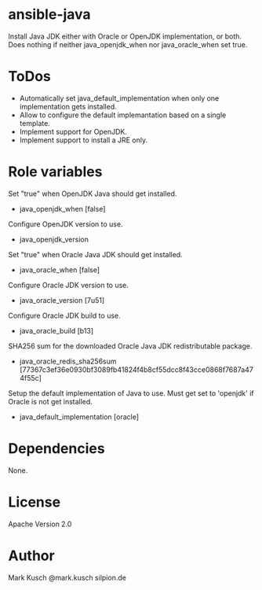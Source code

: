 # ansible-java

Install Java JDK either with Oracle or OpenJDK implementation, or both.
Does nothing if neither java\_openjdk\_when nor java\_oracle\_when set
true.


# ToDos

- Automatically set java_default_implementation when only one
  implementation gets installed.
- Allow to configure the default implemantation based on a single
  template.
- Implement support for OpenJDK.
- Implement support to install a JRE only.


# Role variables

Set "true" when OpenJDK Java should get installed.
- java_openjdk_when [false]


Configure OpenJDK version to use.
- java_openjdk_version


Set "true" when Oracle Java JDK should get installed.
- java_oracle_when [false]


Configure Oracle JDK version to use.
- java_oracle_version [7u51]


Configure Oracle JDK build to use.
- java_oracle_build [b13]


SHA256 sum for the downloaded Oracle Java JDK redistributable package.
- java_oracle_redis_sha256sum [77367c3ef36e0930bf3089fb41824f4b8cf55dcc8f43cce0868f7687a474f55c]


Setup the default implementation of Java to use.
Must get set to 'openjdk' if Oracle is not get installed.
- java_default_implementation [oracle]


# Dependencies

None.


# License

Apache Version 2.0


# Author

Mark Kusch @mark.kusch silpion.de


<!-- vim: set ts=4 sw=4 et nofen: -->

